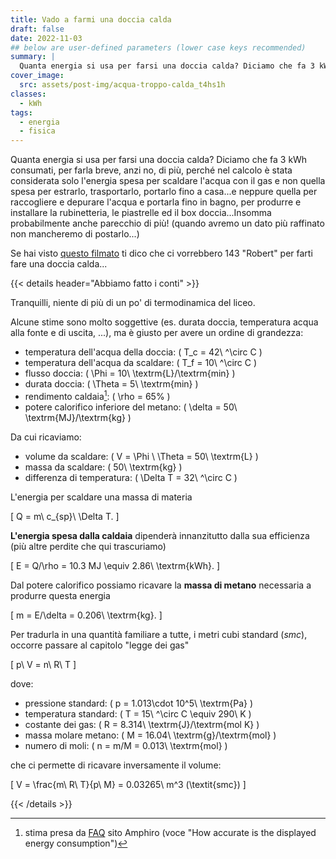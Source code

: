 ```yaml
---
title: Vado a farmi una doccia calda
draft: false
date: 2022-11-03
## below are user-defined parameters (lower case keys recommended)
summary: |
  Quanta energia si usa per farsi una doccia calda? Diciamo che fa 3 kWh consumati, per farla breve. Anzi no, di più...
cover_image:
  src: assets/post-img/acqua-troppo-calda_t4hs1h
classes:
  - kWh
tags:
  - energia
  - fisica
---
```


Quanta energia si usa per farsi una doccia calda? Diciamo che fa 3 kWh consumati, per farla breve, anzi no, di più, perché nel calcolo è stata considerata solo l'energia spesa per scaldare l'acqua con il gas e non quella spesa per estrarlo, trasportarlo, portarlo fino a casa...e neppure quella per raccogliere e depurare l'acqua e portarla fino in bagno, per produrre e installare la rubinetteria, le piastrelle ed il box doccia...Insomma probabilmente anche parecchio di più! (quando avremo un dato più raffinato non mancheremo di postarlo...)

Se hai visto [questo filmato](https://youtu.be/ZzbHGSaMjH0) ti dico che ci vorrebbero 143 "Robert" per farti fare una doccia calda...

{{< details header="Abbiamo fatto i conti" >}}

Tranquilli, niente di pi&ugrave; di un po' di termodinamica del liceo.

Alcune stime sono molto soggettive (es. durata doccia, temperatura acqua alla fonte e di uscita, ...), ma &egrave; giusto per avere un ordine di grandezza:

- temperatura dell'acqua della doccia: \( T_c = 42\ ^\circ C \)
- temperatura dell'acqua da scaldare: \( T_f = 10\ ^\circ C \)
- flusso doccia: \( \Phi = 10\ \textrm{L}/\textrm{min} \)
- durata doccia: \( \Theta = 5\ \textrm{min} \)
- rendimento caldaia[^1]: \( \rho = 65\% \)
- potere calorifico inferiore del metano: \( \delta = 50\ \textrm{MJ}/\textrm{kg} \)

Da cui ricaviamo:
- volume da scaldare: \( V = \Phi \ \Theta = 50\ \textrm{L} \)
- massa da scaldare: \( 50\ \textrm{kg} \)
- differenza di temperatura: \( \Delta T = 32\ ^\circ C \)

L'energia per scaldare una massa di materia

\[ Q = m\ c_{sp}\ \Delta T. \]


**L'energia spesa dalla caldaia** dipender&agrave; innanzitutto dalla sua efficienza (pi&ugrave; altre perdite che qui trascuriamo)

\[ E = Q/\rho = 10.3 MJ \equiv 2.86\ \textrm{kWh}. \]


Dal potere calorifico possiamo ricavare la **massa di metano** necessaria a produrre questa energia

\[ m = E/\delta = 0.206\ \textrm{kg}. \]


Per tradurla in una quantit&agrave; familiare a tutte, i metri cubi standard (*smc*), occorre passare al capitolo "legge dei gas"

\[ p\ V = n\ R\ T \]

dove:
- pressione standard: \( p = 1.013\cdot 10^5\ \textrm{Pa} \)
- temperatura standard: \( T = 15\ ^\circ C \equiv 290\ K \)
- costante dei gas: \( R = 8.314\ \textrm{J}/\textrm{mol K} \)
- massa molare metano: \( M = 16.04\ \textrm{g}/\textrm{mol} \)
- numero di moli: \( n = m/M = 0.013\ \textrm{mol} \)

che ci permette di ricavare inversamente il volume:

\[ V = \frac{m\ R\ T}{p\ M} = 0.03265\ m^3 (\textit{smc}) \]



[^1]: stima presa da [FAQ](https://www.amphiro.com/en/faq) sito Amphiro (voce "How accurate is the displayed energy consumption")

{{< /details >}}
<!--
  created 2022-11-03 08:14:13.881798 +0100 CET m=+0.042941335
-->